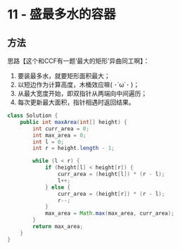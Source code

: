 # 11 - 盛最多水的容器


## 方法
思路【这个和CCF有一题‘最大的矩形’异曲同工啊】：
1. 要装最多水，就要矩形面积最大；
2. 以短边作为计算高度，木桶效应嘛( ･´ω\`･ )；
3. 从最大宽度开始，即双指针从两端向中间遍历；
4. 每次更新最大面积，指针相遇时返回结果。

```java
class Solution {
    public int maxArea(int[] height) {
        int curr_area = 0;
        int max_area = 0;
        int l = 0;
        int r = height.length - 1;

        while (l < r) {
            if (height[l] < height[r]) {
                curr_area = (height[l]) * (r - l);
                l++;
            } else {
                curr_area = (height[r]) * (r - l);
                r--;
            }
            max_area = Math.max(max_area, curr_area);
        }
        return max_area;
    }
}
```

